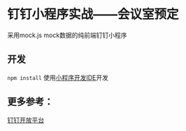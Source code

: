 # 钉钉小程序实战——会议室预定
采用mock.js mock数据的纯前端钉钉小程序

## 开发
`npm install`
使用[小程序开发IDE](https://developers.dingtalk.com/document/resourcedownload/miniapp-tool?spm=ding_open_doc.document.0.0.498134b5euhBu4#topic-2625633)开发

## 更多参考：
[钉钉开放平台](https://developers.dingtalk.com/?spm=ding_open_doc.document.0.0.7c2165738Aka7M)
